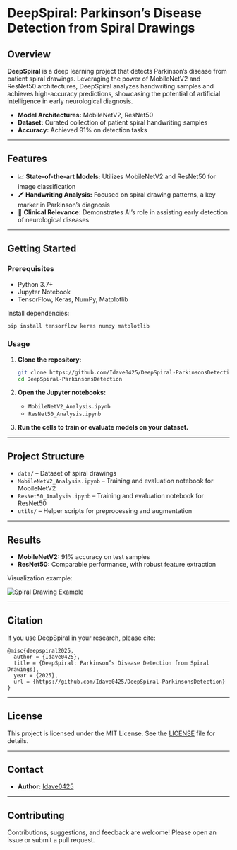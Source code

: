 # DeepSpiral: Parkinson’s Disease Detection from Spiral Drawings

## Overview

**DeepSpiral** is a deep learning project that detects Parkinson’s disease from patient spiral drawings. Leveraging the power of MobileNetV2 and ResNet50 architectures, DeepSpiral analyzes handwriting samples and achieves high-accuracy predictions, showcasing the potential of artificial intelligence in early neurological diagnosis.

- **Model Architectures:** MobileNetV2, ResNet50
- **Dataset:** Curated collection of patient spiral handwriting samples
- **Accuracy:** Achieved 91% on detection tasks

---

## Features

- 📈 **State-of-the-art Models:** Utilizes MobileNetV2 and ResNet50 for image classification
- 🖊 **Handwriting Analysis:** Focused on spiral drawing patterns, a key marker in Parkinson’s diagnosis
- 🏥 **Clinical Relevance:** Demonstrates AI’s role in assisting early detection of neurological diseases

---

## Getting Started

### Prerequisites

- Python 3.7+
- Jupyter Notebook
- TensorFlow, Keras, NumPy, Matplotlib

Install dependencies:
```bash
pip install tensorflow keras numpy matplotlib
```

### Usage

1. **Clone the repository:**
    ```bash
    git clone https://github.com/Idave0425/DeepSpiral-ParkinsonsDetection.git
    cd DeepSpiral-ParkinsonsDetection
    ```

2. **Open the Jupyter notebooks:**
    - `MobileNetV2_Analysis.ipynb`
    - `ResNet50_Analysis.ipynb`

3. **Run the cells to train or evaluate models on your dataset.**

---

## Project Structure

- `data/` – Dataset of spiral drawings
- `MobileNetV2_Analysis.ipynb` – Training and evaluation notebook for MobileNetV2
- `ResNet50_Analysis.ipynb` – Training and evaluation notebook for ResNet50
- `utils/` – Helper scripts for preprocessing and augmentation

---

## Results

- **MobileNetV2:** 91% accuracy on test samples
- **ResNet50:** Comparable performance, with robust feature extraction

Visualization example:

![Spiral Drawing Example](path/to/sample_image.png)

---

## Citation

If you use DeepSpiral in your research, please cite:

```
@misc{deepspiral2025,
  author = {Idave0425},
  title = {DeepSpiral: Parkinson’s Disease Detection from Spiral Drawings},
  year = {2025},
  url = {https://github.com/Idave0425/DeepSpiral-ParkinsonsDetection}
}
```

---

## License

This project is licensed under the MIT License. See the [LICENSE](LICENSE) file for details.

---

## Contact

- **Author:** [Idave0425](https://github.com/Idave0425)

---

## Contributing

Contributions, suggestions, and feedback are welcome! Please open an issue or submit a pull request.
